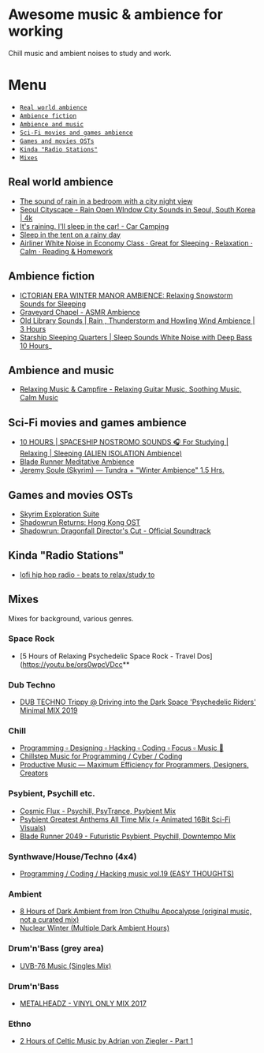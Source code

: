 # Awesome music & ambience for working

Chill music and ambient noises to study and work.

# Menu

- [`Real world ambience`](#real-world-ambience)
- [`Ambience fiction`](#ambience-fiction)
- [`Ambience and music`](#ambience-and-music)
- [`Sci-Fi movies and games ambience`](#sci-fi-movies-and-games-ambience)
- [`Games and movies OSTs`](#games-and-movies-osts)
- [`Kinda "Radio Stations"`](#kinda-radio-stations)
- [`Mixes`](#mixes)


## Real world ambience

- [The sound of rain in a bedroom with a city night view](https://youtu.be/OFgmRcJRdVM)
- [Seoul Cityscape - Rain Open WIndow City Sounds in Seoul, South Korea | 4k](https://youtu.be/eXsAyB1nUFg)
- [It's raining. I'll sleep in the car! - Car Camping](https://youtu.be/qJwPrKtHCv0)
- [Sleep in the tent on a rainy day](https://youtu.be/-N9rb2QDqrw)
- [Airliner White Noise in Economy Class · Great for Sleeping · Relaxation · Calm · Reading & Homework](https://youtu.be/off2p1eJtOA)

## Ambience fiction

- [ICTORIAN ERA WINTER MANOR AMBIENCE: Relaxing Snowstorm Sounds for Sleeping](https://youtu.be/q6QxqHf_LCA)
- [Graveyard Chapel - ASMR Ambience](https://youtu.be/4dS3fzJoAQM)
- [Old Library Sounds | Rain , Thunderstorm and Howling Wind Ambience | 3 Hours](https://youtu.be/7v6a1eT_DQs)
- [Starship Sleeping Quarters | Sleep Sounds White Noise with Deep Bass 10 Hours](https://youtu.be/gpvznAiKblU)_

## Ambience and music

- [Relaxing Music & Campfire - Relaxing Guitar Music, Soothing Music, Calm Music](https://youtu.be/5gBJrZmbGLo)


## Sci-Fi movies and games ambience

- [10 HOURS | SPACESHIP NOSTROMO SOUNDS 🎧 For Studying | Relaxing | Sleeping \(ALIEN ISOLATION Ambience\)](https://youtu.be/Wckh13WthAw)
- [Blade Runner Meditative Ambience](https://youtu.be/cuCqn07EOKk)
- [Jeremy Soule (Skyrim) — Tundra + "Winter Ambience" 1.5 Hrs.](https://youtu.be/x7BCa9Y8Of8)

## Games and movies OSTs

- [Skyrim Exploration Suite](https://youtu.be/xWtfo9kuRTU)
- [Shadowrun Returns: Hong Kong OST](https://youtu.be/2OqqbesJ-Ks)
- [Shadowrun: Dragonfall Director's Cut - Official Soundtrack](https://youtu.be/LhcoP8SnZZo)


## Kinda "Radio Stations"

- [lofi hip hop radio - beats to relax/study to](https://youtu.be/5qap5aO4i9A)


## Mixes

Mixes for background, various genres.

### Space Rock

- [5 Hours of Relaxing Psychedelic Space Rock - Travel Dos](https://youtu.be/ors0wpcVDcc**

### Dub Techno

- [DUB TECHNO Trippy @ Driving into the Dark Space 'Psychedelic Riders' Minimal MIX 2019](https://youtu.be/pdw8IBb24ZM)

### Chill

- [Programming ▫️ Designing ▫️ Hacking ▫️ Coding ▫️ Focus ▫️ Music 🧬](https://youtu.be/hGIW2fDb0jg)
- [Chillstep Music for Programming / Cyber / Coding](https://youtu.be/M5QY2_8704o)
- [Productive Music — Maximum Efficiency for Programmers, Designers, Creators](https://youtu.be/C4MpzSMkinw)

### Psybient, Psychill etc.

- [Cosmic Flux - Psychill, PsyTrance, Psybient Mix](https://youtu.be/jiwuQ6UHMQg)
- [Psybient Greatest Anthems All Time Mix (+ Animated 16Bit Sci-Fi Visuals)](https://youtu.be/eqzxBHSKVsQ)
- [Blade Runner 2049 - Futuristic Psybient, Psychill, Downtempo Mix](https://youtu.be/xAnZwxfI91Q)

### Synthwave/House/Techno (4x4)

- [Programming / Coding / Hacking music vol.19 (EASY THOUGHTS)](https://youtu.be/0V7X9fa0wco)

### Ambient

- [8 Hours of Dark Ambient from Iron Cthulhu Apocalypse (original music, not a curated mix)](https://youtu.be/XBAsKplgkE4)
- [Nuclear Winter \(Multiple Dark Ambient Hours\)](https://youtu.be/cRzQuPvLjdU)

### Drum'n'Bass (grey area)

- [UVB-76 Music (Singles Mix)](https://youtu.be/eTCxDWVQ3yk)

### Drum'n'Bass

- [METALHEADZ - VINYL ONLY MIX 2017](https://youtu.be/UfVgEown2pM)

### Ethno

- [2 Hours of Celtic Music by Adrian von Ziegler - Part 1](https://youtu.be/jiwuQ6UHMQg)

